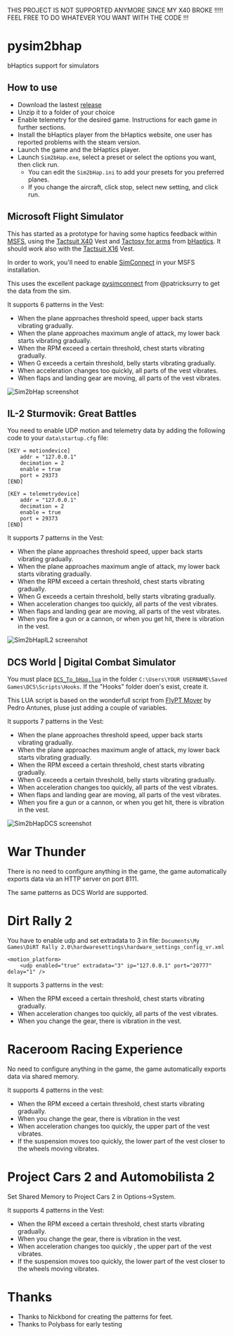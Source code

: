 THIS PROJECT IS NOT SUPPORTED ANYMORE SINCE MY X40 BROKE !!!!! FEEL FREE TO DO WHATEVER YOU WANT WITH THE CODE !!!

# pysim2bhap
bHaptics support for simulators

## How to use

- Download the lastest [release](https://github.com/cercata/pysim2bhap/releases)
- Unzip it to a folder of your choice
- Enable telemetry for the desired game. Instructions for each game in further sections.
- Install the bHaptics player from the bHaptics website, one user has reported problems with the steam version.
- Launch the game and the bHaptics player.
- Launch `Sim2bHap.exe`, select a preset or select the options you want, then click run.
   * You can edit the `Sim2bHap.ini` to add your presets for you preferred planes.
   * If you change the aircraft, click stop, select new setting, and click run.

## Microsoft Flight Simulator
This has started as a prototype for having some haptics feedback within [MSFS](https://www.flightsimulator.com/), using the [Tactsuit X40](https://www.bhaptics.com/tactsuit/tactsuit-x40) Vest and [Tactosy for arms](https://www.bhaptics.com/tactsuit/tactosy-for-arms) from [bHaptics](https://www.bhaptics.com/). It should work also with the [Tactsuit X16](https://www.bhaptics.com/tactsuit/tactsuit-x16) Vest.

In order to work, you'll need to enable [SimConnect](https://docs.flightsimulator.com/html/Programming_Tools/SimConnect/SimConnect_SDK.htm) in your MSFS installation.

This uses the excellent package [pysimconnect](https://github.com/patricksurry/pysimconnect) from @patricksurry to get the data from the sim.

It supports 6 patterns in the Vest:

- When the plane approaches threshold speed, upper back starts vibrating gradually.
- When the plane approaches maximum angle of attack, my lower back starts vibrating gradually.
- When the RPM exceed a certain threshold, chest starts vibrating gradually.
- When G exceeds a certain threshold, belly starts vibrating gradually.
- When acceleration changes too quickly, all parts of the vest vibrates.
- When flaps and landing gear are moving, all parts of the vest vibrates.

![Sim2bHap screenshot](/assets/images/Sim2bHap.png)

## IL-2 Sturmovik: Great Battles

You need to enable UDP motion and telemetry data by adding the following code to your `data\startup.cfg` file:

```
[KEY = motiondevice]
	addr = "127.0.0.1"
	decimation = 2
	enable = true
	port = 29373
[END]

[KEY = telemetrydevice]
	addr = "127.0.0.1"
	decimation = 2
	enable = true
	port = 29373
[END]
```

It supports 7 patterns in the Vest:

- When the plane approaches threshold speed, upper back starts vibrating gradually.
- When the plane approaches maximum angle of attack, my lower back starts vibrating gradually.
- When the RPM exceed a certain threshold, chest starts vibrating gradually.
- When G exceeds a certain threshold, belly starts vibrating gradually.
- When acceleration changes too quickly, all parts of the vest vibrates.
- When flaps and landing gear are moving, all parts of the vest vibrates.
- When you fire a gun or a cannon, or when you get hit, there is vibration in the vest.

![Sim2bHapIL2 screenshot](/assets/images/Sim2bHapIL2.png)

## DCS World | Digital Combat Simulator

You must place [`DCS_To_bHap.lua`](https://github.com/cercata/pysim2bhap/blob/main/DCS_To_bHap.lua) in the folder `C:\Users\YOUR USERNAME\Saved Games\DCS\Scripts\Hooks`. If the "Hooks" folder doen's exist, create it. 

This LUA script is based on the wonderfull script from [FlyPT Mover](https://www.flyptmover.com/) by Pedro Antunes, pluse just adding a couple of variables.

It supports 7 patterns in the Vest:

- When the plane approaches threshold speed, upper back starts vibrating gradually.
- When the plane approaches maximum angle of attack, my lower back starts vibrating gradually.
- When the RPM exceed a certain threshold, chest starts vibrating gradually.
- When G exceeds a certain threshold, belly starts vibrating gradually.
- When acceleration changes too quickly, all parts of the vest vibrates.
- When flaps and landing gear are moving, all parts of the vest vibrates.
- When you fire a gun or a cannon, or when you get hit, there is vibration in the vest.

![Sim2bHapDCS screenshot](/assets/images/Sim2bHapDCS.png)

# War Thunder

There is no need to configure anything in the game, the game automatically exports data via an HTTP server on port 8111.

The same patterns as DCS World are supported. 


# Dirt Rally 2

You have to enable udp and set extradata to 3 in file: `Documents\My Games\DiRT Rally 2.0\hardwaresettings\hardware_settings_config_vr.xml`

```
<motion_platform>
    <udp enabled="true" extradata="3" ip="127.0.0.1" port="20777" delay="1" />
```

It supports 3 patterns in the vest:

- When the RPM exceed a certain threshold, chest starts vibrating gradually.
- When acceleration changes too quickly, all parts of the vest vibrates.
- When you change the gear, there is vibration in the vest. 

# Raceroom Racing Experience

No need to configure anything in the game, the game automatically exports data via shared memory.

It supports 4 patterns in the vest:

- When the RPM exceed a certain threshold, chest starts vibrating gradually.
- When you change the gear, there is vibration in the vest
- When acceleration changes too quickly, the upper part of the vest vibrates.
- If the suspension moves too quickly, the lower part of the vest closer to the wheels moving vibrates. 

# Project Cars 2 and Automobilista 2

Set Shared Memory to Project Cars 2 in Options->System.

It supports 4 patterns in the Vest:

- When the RPM exceed a certain threshold, chest starts vibrating gradually.
- When you change the gear, there is vibration in the vest.
- When acceleration changes too quickly , the upper part of the vest vibrates.
- If the suspension moves too quickly, the lower part of the vest closer to the wheels moving vibrates.

# Thanks

- Thanks to Nickbond for creating the patterns for feet.
- Thanks to Polybass for early testing
